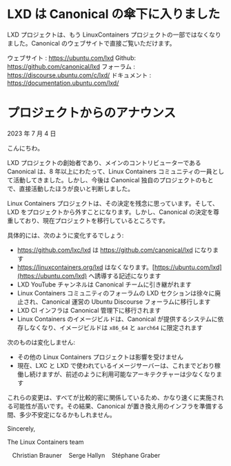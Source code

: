 # LXD は Canonical の傘下に入りました <!-- LXD is now under Canonical -->
<!--
The LXD project is no longer part of the LinuxContainers project but can now be found directly on Canonical's websites.
-->
LXD プロジェクトは、もう LinuxContainers プロジェクトの一部ではなくなりました。Canonical のウェブサイトで直接ご覧いただけます。

ウェブサイト <!-- Website -->: https://ubuntu.com/lxd
Github: https://github.com/canonical/lxd
フォーラム <!-- Forum -->: https://discourse.ubuntu.com/c/lxd/
ドキュメント <!-- Documentation -->: https://documentation.ubuntu.com/lxd/

# プロジェクトからのアナウンス <!-- Project announcement -->
<!--
Date: 4th of July 2023
-->
2023 年 7 月 4 日

<!--
Hello,
-->
こんにちわ。

<!--
Canonical, the creator and main contributor of the LXD project has decided that after over 8 years as part of the Linux Containers community, the project would now be better served directly under Canonical’s own set of projects.
-->
LXD プロジェクトの創始者であり、メインのコントリビューターである Canonical は、8 年以上にわたって、Linux Containers コミュニティの一員として活動してきました。しかし、今後は Canonical 独自のプロジェクトのもとで、直接活動したほうが良いと判断しました。

<!--
While the team behind Linux Containers regrets that decision and will be missing LXD as one of its projects, it does respect Canonical’s decision and is now in the process of moving the project over.
-->
Linux Containers プロジェクトは、その決定を残念に思っています。そして、LXD をプロジェクトから外すことになります。しかし、Canonical の決定を尊重しており、現在プロジェクトを移行しているところです。

<!--
Concretely, the expected changes are:
-->
具体的には、次のように変化するでしょう:

- https://github.com/lxc/lxd は <!-- will now become --> https://github.com/canonical/lxd になります
- https://linuxcontainers.org/lxd はなくなります。<!-- will disappear and be replaced with a mention directing users to -->[https://ubuntu.com/lxd](https://ubuntu.com/lxd) へ誘導する記述になります
- LXD YouTube チャンネルは Canonical チームに引き継がれます <!-- The LXD YouTube channel will be handed over to the Canonical team -->
- Linux Containers コミュニティのフォーラムの LXD セクションは徐々に廃止され、Canonical 運営の Ubuntu Discourse フォーラムに移行します <!-- The LXD section on the LinuxContainers community forum will slowly be sunset in favor of the Ubuntu Discourse forum run by Canonical -->
- LXD CI インフラは Canonical 管理下に移行されます <!-- The LXD CI infrastructure will be moved under Canonical’s care -->
- Linux Containers のイメージビルドは、Canonical が提供するシステムに依存しなくなり、イメージビルドは `x86_64` と `aarch64` に限定されます <!-- Image building for Linux Containers will no longer be relying on systems provided by Canonical, limiting image building to `x86_64` and `aarch64`. -->

<!--
What will not be changing:
-->
次のものは変化しません:

- その他の Linux Containers プロジェクトは影響を受けません <!-- The rest of the Linux Containers projects remain unaffected -->
- 現在、LXC と LXD で使われているイメージサーバーは、これまでどおり稼働し続けますが、前述のように利用可能なアーキテクチャーは少なくなります <!-- The image server, currently used by both LXC and LXD will keep operating as normal, though with less architectures available as mentioned above -->

<!--
Those changes will likely all happen pretty rapidly as everything is relatively tightly integrated together. As a result, you may notice a bit of bumpiness while Canonical sets up the replacement infrastructure.
-->
これらの変更は、すべてが比較的密に関係しているため、かなり速くに実施される可能性が高いです。その結果、Canonical が置き換え用のインフラを準備する間、多少不安定になるかもしれません。

Sincerely,

The Linux Containers team

&nbsp;&nbsp;  Christian Brauner
&nbsp;&nbsp;  Serge Hallyn
&nbsp;&nbsp;  Stéphane Graber
